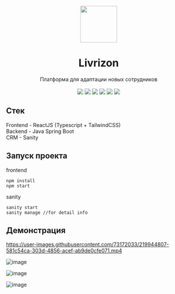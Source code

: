 <p align="center">
<img src="https://user-images.githubusercontent.com/73172033/219945166-c1c7d3dc-69d0-4246-a6c2-f70e4990b070.png" width=100>
<h1 align="center">Livrizon</h1>
<p align="center">
Платформа для адаптации новых сотрудников
  <br/>
  <br/>
 <img src="https://img.shields.io/badge/vue-2.2.4-green.svg">

<img src="https://badges.frapsoft.com/os/v1/open-source.svg?v=103" >

<img src="https://img.shields.io/github/stars/silent-lad/VueSolitaire.svg?style=flat">

<img src="https://img.shields.io/github/languages/top/silent-lad/VueSolitaire.svg">

<img src="https://img.shields.io/github/issues/silent-lad/VueSolitaire.svg">

<img src="https://img.shields.io/badge/PRs-welcome-brightgreen.svg?style=flat">



## Стек
<p align="left">
Frontend - ReactJS (Typescript + TailwindCSS)
  <br/>
Backend - Java Spring Boot
   <br/>
CRM - Sanity
  
## Запуск проекта
  
frontend
```
npm install 
npm start
```
  
sanity
```
sanity start
sanity manage //for detail info
```
  
  
## Демонстрация


https://user-images.githubusercontent.com/73172033/219944807-581c54ca-303d-4856-acef-ab9de0cfe071.mp4
  
![image](https://user-images.githubusercontent.com/73172033/219944901-a678feb7-c10f-450b-af72-cd3e9b5a41ca.png)
  
![image](https://user-images.githubusercontent.com/73172033/219944930-23739692-127a-4609-a077-a7ef30460d3f.png)

  ![image](https://user-images.githubusercontent.com/73172033/219945043-827922f6-50d6-486e-9184-cd54f9bb2b4d.png)


